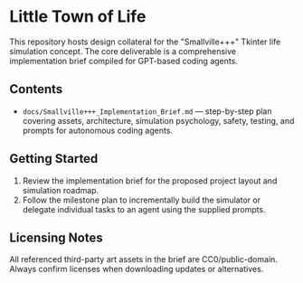 # Little Town of Life

This repository hosts design collateral for the "Smallville+++" Tkinter life simulation concept. The core deliverable is a comprehensive implementation brief compiled for GPT-based coding agents.

## Contents

- `docs/Smallville+++_Implementation_Brief.md` — step-by-step plan covering assets, architecture, simulation psychology, safety, testing, and prompts for autonomous coding agents.

## Getting Started

1. Review the implementation brief for the proposed project layout and simulation roadmap.
2. Follow the milestone plan to incrementally build the simulator or delegate individual tasks to an agent using the supplied prompts.

## Licensing Notes

All referenced third-party art assets in the brief are CC0/public-domain. Always confirm licenses when downloading updates or alternatives.

